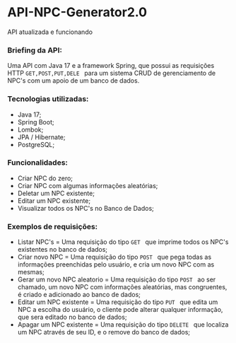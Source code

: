 # API-NPC-Generator2.0
API atualizada e funcionando

### Briefing da API:
  Uma API com Java 17 e a framework Spring, que possui as requisições HTTP ```GET,POST,PUT,DELE ``` para um sistema CRUD de gerenciamento de NPC's com um apoio de um banco de dados.



### Tecnologias utilizadas:
- Java 17;
- Spring Boot;
- Lombok;
- JPA / Hibernate;
- PostgreSQL;


### Funcionalidades: 
- Criar NPC do zero;
- Criar NPC com algumas informações aleatórias;
- Deletar um NPC existente;
- Editar um NPC existente;
- Visualizar todos os NPC's no Banco de Dados;


### Exemplos de requisições:
- Listar NPC's = Uma requisição do tipo ```GET ``` que imprime todos os NPC's existentes no banco de dados; 
- Criar novo NPC = Uma requisição do tipo ```POST ``` que pega todas as informações preenchidas pelo usuário, e cria um novo NPC com as mesmas;
- Gerar um novo NPC aleatorio = Uma requisição do tipo ```POST ``` ao ser chamado, um novo NPC com informações aleatórias, mas congruentes, é criado e adicionado ao banco de dados; 
- Editar um NPC existente =  Uma requisição do tipo ```PUT ``` que edita um NPC a escolha do usuário, o cliente pode alterar qualquer informação, que sera editado no banco de dados;
- Apagar um NPC existente =  Uma requisição do tipo ```DELETE ``` que localiza um NPC através de seu ID, e o remove do banco de dados;


